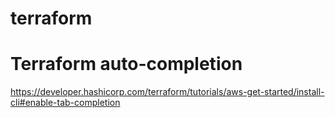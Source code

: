 # terraform

# Terraform auto-completion
https://developer.hashicorp.com/terraform/tutorials/aws-get-started/install-cli#enable-tab-completion
